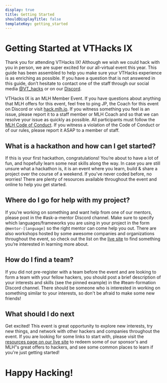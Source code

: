 ```yaml
---
display: true
title: Getting Started
shouldDisplayTitle: false
templateKey: getting_started
---
```

# Getting Started at VTHacks IX

Thank you for attending VTHacks IX! Although we wish we could hack with you in person, we are super excited for our all-virtual event this year. This guide has been assembled to help you make sure your VTHacks experience is as enriching as possible. If you have a question that is not answered in this guide, don’t hesitate to contact one of the staff through our social media [@VT_hacks](https://twitter.com/VT_Hacks) or on our [Discord](https://discord.gg/3erh2pce5f).

VTHacks IX is an MLH Member Event. If you have questions about anything that MLH offers for this event, feel free to ping JP, the Coach for this event on Discord or visit [hack.mlh.io](http://hack.mlh.io/).  If you witness something you feel is an issue, please report it to a staff member or MLH Coach and so that we can resolve your issue as quickly as possible. All participants must follow the [MLH Code of Conduct](https://static.mlh.io/docs/mlh-code-of-conduct.pdf). If you witness a violation of the Code of Conduct or of our rules, please report it ASAP to a member of staff.

## What is a hackathon and how can I get started?

If this is your first hackathon, congratulations! You’re about to have a lot of fun, and hopefully learn some neat skills along the way. In case you are still unsure what a hackathon is, it is an event where you learn, build & share a project over the course of a weekend. If you’ve never coded before, no worries! There are plenty of resources available throughout the event and online to help you get started.

## Where do I go for help with my project?

If you’re working on something and want help from one of our mentors, please post in the #ask-a-mentor Discord channel. Make sure to specify which languages/frameworks you are using in your project in the form `@mentor-[language]` so the right mentor can come help you out. There are also workshops hosted by some awesome companies and organizations throughout the event, so check out the list on the [live site](http://live.vthacks.com/) to find something you’re interested in learning more about.

## How do I find a team?

If you did not pre-register with a team before the event and are looking to form a team with your fellow hackers, you should post a brief description of your interests and skills (see the pinned example) in the #team-formation Discord channel. There should be someone who is interested in working on something similar to your interests, so don't be afraid to make some new friends!

## What should I do next

Get excited! This event is great opportunity to explore new interests, try new things, and network with other hackers and companies throughout the event. If you are looking for some links to start with, please visit the [resources page on our live site](https://live.vthacks.com/resources/) to redeem some of our sponsor's and MLH"s great offers to hackers, and see some common places to learn if you're just getting started! 

# Happy Hacking!